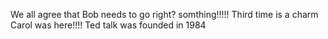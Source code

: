 We all agree that Bob needs to go right?
somthing!!!!!
Third time is a charm
Carol was here!!!!
Ted talk was founded in 1984